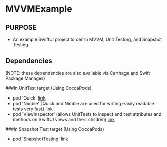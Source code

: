 # MVVMExample
## PURPOSE
* An example SwiftUI project to demo MVVM, Unit Testing, and Snapshot Testing.

## Dependencies
 (NOTE: these dependencies are also available via Carthage and Swift Package Manager)

###In UnitTest target (Using CocoaPods) 
* pod 'Quick' [link](https://cocoapods.org/pods/Quick)
* pod 'Nimble' (Quick and Nimble are used for writing easily readable tests very fast) [link](https://cocoapods.org/pods/Nimble)
* pod 'ViewInspector' (allows UnitTests to inspect and test attributes and methods on SwiftUI views and their children) [link](https://cocoapods.org/pods/ViewInspector)

###In Snapshot Test target (Using CocoaPods)
* pod 'SnapshotTesting' [link](https://cocoapods.org/pods/SnapshotTesting)
